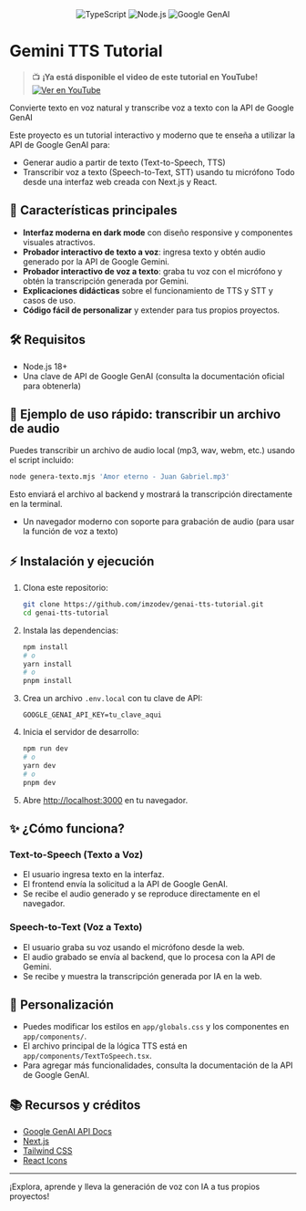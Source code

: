 <div align="center">
  <img src="https://img.shields.io/badge/TypeScript-3178C6?style=for-the-badge&logo=typescript&logoColor=white" alt="TypeScript" />
  <img src="https://img.shields.io/badge/Node.js-339933?style=for-the-badge&logo=nodedotjs&logoColor=white" alt="Node.js" />
  <img src="https://img.shields.io/badge/Google%20GenAI-4285F4?style=for-the-badge" alt="Google GenAI" />
</div>

# Gemini TTS Tutorial

> 📺 **¡Ya está disponible el video de este tutorial en YouTube!**
> [![Ver en YouTube](https://img.shields.io/badge/Ver_en_YouTube-FF0000?style=for-the-badge&logo=youtube&logoColor=white)](https://www.youtube.com/watch?v=7IAZYRKqtl0)

Convierte texto en voz natural y transcribe voz a texto con la API de Google GenAI

Este proyecto es un tutorial interactivo y moderno que te enseña a utilizar la API de Google GenAI para:
- Generar audio a partir de texto (Text-to-Speech, TTS)
- Transcribir voz a texto (Speech-to-Text, STT) usando tu micrófono
Todo desde una interfaz web creada con Next.js y React.

## 🚀 Características principales

- **Interfaz moderna en dark mode** con diseño responsive y componentes visuales atractivos.
- **Probador interactivo de texto a voz**: ingresa texto y obtén audio generado por la API de Google Gemini.
- **Probador interactivo de voz a texto**: graba tu voz con el micrófono y obtén la transcripción generada por Gemini.
- **Explicaciones didácticas** sobre el funcionamiento de TTS y STT y casos de uso.
- **Código fácil de personalizar** y extender para tus propios proyectos.

## 🛠️ Requisitos
- Node.js 18+
- Una clave de API de Google GenAI (consulta la documentación oficial para obtenerla)

## 📝 Ejemplo de uso rápido: transcribir un archivo de audio

Puedes transcribir un archivo de audio local (mp3, wav, webm, etc.) usando el script incluido:

```bash
node genera-texto.mjs 'Amor eterno - Juan Gabriel.mp3'
```

Esto enviará el archivo al backend y mostrará la transcripción directamente en la terminal.
- Un navegador moderno con soporte para grabación de audio (para usar la función de voz a texto)

## ⚡ Instalación y ejecución

1. Clona este repositorio:
   ```bash
   git clone https://github.com/imzodev/genai-tts-tutorial.git
   cd genai-tts-tutorial
   ```
2. Instala las dependencias:
   ```bash
   npm install
   # o
   yarn install
   # o
   pnpm install
   ```
3. Crea un archivo `.env.local` con tu clave de API:
   ```env
   GOOGLE_GENAI_API_KEY=tu_clave_aqui
   ```
4. Inicia el servidor de desarrollo:
   ```bash
   npm run dev
   # o
   yarn dev
   # o
   pnpm dev
   ```
5. Abre [http://localhost:3000](http://localhost:3000) en tu navegador.

## ✨ ¿Cómo funciona?

### Text-to-Speech (Texto a Voz)
- El usuario ingresa texto en la interfaz.
- El frontend envía la solicitud a la API de Google GenAI.
- Se recibe el audio generado y se reproduce directamente en el navegador.

### Speech-to-Text (Voz a Texto)
- El usuario graba su voz usando el micrófono desde la web.
- El audio grabado se envía al backend, que lo procesa con la API de Gemini.
- Se recibe y muestra la transcripción generada por IA en la web.

## 🎨 Personalización
- Puedes modificar los estilos en `app/globals.css` y los componentes en `app/components/`.
- El archivo principal de la lógica TTS está en `app/components/TextToSpeech.tsx`.
- Para agregar más funcionalidades, consulta la documentación de la API de Google GenAI.

## 📚 Recursos y créditos
- [Google GenAI API Docs](https://cloud.google.com/ai/docs/genai)
- [Next.js](https://nextjs.org/)
- [Tailwind CSS](https://tailwindcss.com/)
- [React Icons](https://react-icons.github.io/react-icons/)

---

¡Explora, aprende y lleva la generación de voz con IA a tus propios proyectos!
